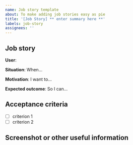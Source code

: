 ```yaml
---
name: Job story template
about: To make adding job stories easy as pie
title: '[Job Story] ** enter summary here **'
labels: job-story
assignees: ''
---
```


## Job story

**User**:

**Situation**: When...

**Motivation**: I want to...

**Expected outcome**: So I can...

## Acceptance criteria

- [ ] criterion 1
- [ ] criterion 2

## Screenshot or other useful information
